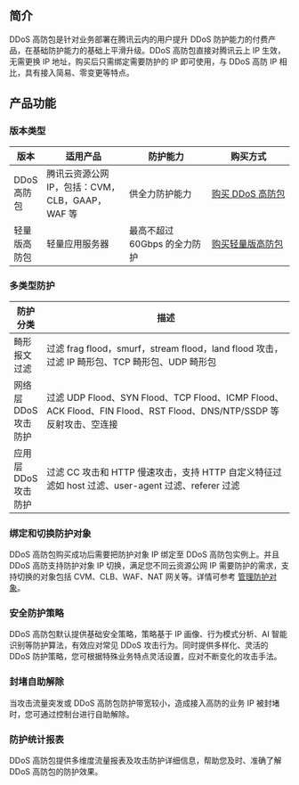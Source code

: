 ## 简介

DDoS 高防包是针对业务部署在腾讯云内的用户提升 DDoS 防护能力的付费产品，在基础防护能力的基础上平滑升级。DDoS 高防包直接对腾讯云上 IP 生效，无需更换 IP 地址，购买后只需绑定需要防护的 IP 即可使用，与 DDoS 高防 IP 相比，具有接入简易、零变更等特点。

## 产品功能
### 版本类型
<table>
<thead>
<tr>
<th width="10%">版本</th>
<th width="30%">适用产品</th>
<th width="30%">防护能力</th>
<th width="30%">购买方式</th>
</tr>
</thead>
<tbody><tr>
<td>DDoS 高防包</td>
<td>腾讯云资源公网 IP，包括：CVM，CLB，GAAP，WAF 等</td>
<td>供全力防护能力</td>
<td> <a href="https://buy.cloud.tencent.com/antiddos#/native">购买 DDoS 高防包</a>
</td>
</tr>
<tr>
<td>轻量版高防包</td>
<td>轻量应用服务器</td>
<td>最高不超过60Gbps 的全力防护</td>
<td> <a href="https://buy.cloud.tencent.com/antiddos_sp#/">购买轻量版高防包</a>
</td>
</tr>
</tbody></table>

### 多类型防护
<table>
<thead>
<tr>
<th width="10%">防护分类</th>
<th width="90%">描述</th>
</tr>
</thead>
<tbody><tr>
<td>畸形报文过滤</td>
<td>过滤 frag flood，smurf，stream flood，land flood 攻击，过滤 IP 畸形包、TCP 畸形包、UDP 畸形包</td>
</tr>
<tr>
<td>网络层 DDoS 攻击防护</td>
<td>过滤 UDP Flood、SYN Flood、TCP Flood、ICMP Flood、ACK Flood、FIN Flood、RST Flood、DNS/NTP/SSDP 等反射攻击、空连接</td>
</tr>
<tr>
<td>应用层 DDoS 攻击防护</td>
<td>过滤 CC 攻击和 HTTP 慢速攻击，支持 HTTP 自定义特征过滤如 host 过滤、user-agent 过滤、referer 过滤</td>
</tr>
</tbody></table>

### 绑定和切换防护对象
DDoS 高防包购买成功后需要把防护对象 IP 绑定至 DDoS 高防包实例上。并且 DDoS 高防支持防护对象 IP 切换，满足您不同云资源公网 IP 需要防护的需求，支持切换的对象包括 CVM、CLB、WAF、NAT 网关等。详情可参考 [管理防护对象](https://cloud.tencent.com/document/product/1021/43906)。


### 安全防护策略
DDoS 高防包默认提供基础安全策略，策略基于 IP 画像、行为模式分析、AI 智能识别等防护算法，有效应对常见 DDoS 攻击行为。同时提供多样化、灵活的 DDoS 防护策略，您可根据特殊业务特点灵活设置，应对不断变化的攻击手法。

### 封堵自助解除
当攻击流量突发或 DDoS 高防包防护带宽较小，造成接入高防的业务 IP 被封堵时，您可通过控制台进行自助解除。

### 防护统计报表
DDoS 高防包提供多维度流量报表及攻击防护详细信息，帮助您及时、准确了解 DDoS 高防包的防护效果。

